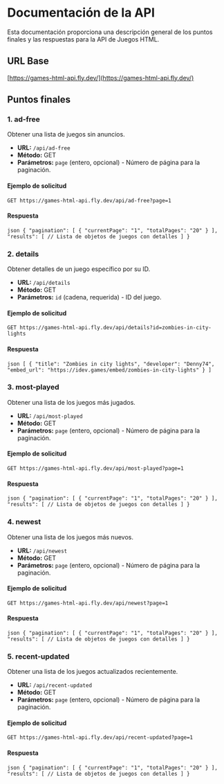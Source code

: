 # Documentación de la API

Esta documentación proporciona una descripción general de los puntos finales y las respuestas para la API de Juegos HTML.

## URL Base

[https://games-html-api.fly.dev/](https://games-html-api.fly.dev/)

 ## Puntos finales

### 1. ad-free

Obtener una lista de juegos sin anuncios.

- **URL:** `/api/ad-free`
- **Método:** GET
- **Parámetros:** `page` (entero, opcional) - Número de página para la paginación.

#### Ejemplo de solicitud

`GET https://games-html-api.fly.dev/api/ad-free?page=1`

 #### Respuesta

``json
{
  "pagination": [
    {
      "currentPage": "1",
      "totalPages": "20"
    }
  ],
  "results": [
    // Lista de objetos de juegos con detalles
  ]
}``

### 2\. details

Obtener detalles de un juego específico por su ID.

- **URL:** `/api/details`
- **Método:** GET
- **Parámetros:** `id` (cadena, requerida) - ID del juego.

#### Ejemplo de solicitud

`GET https://games-html-api.fly.dev/api/details?id=zombies-in-city-lights`

#### Respuesta

``json
[
  {
    "title": "Zombies in city lights",
    "developer": "Denny74",
    "embed_url": "https://idev.games/embed/zombies-in-city-lights"
  }
]``

### 3\. most-played

Obtener una lista de los juegos más jugados.

- **URL:** `/api/most-played`
- **Método:** GET
- **Parámetros:** `page` (entero, opcional) - Número de página para la paginación.

#### Ejemplo de solicitud

`GET https://games-html-api.fly.dev/api/most-played?page=1` 

#### Respuesta

``json
{
  "pagination": [
    {
      "currentPage": "1",
      "totalPages": "20"
    }
  ],
  "results": [
    // Lista de objetos de juegos con detalles
  ]
}``

### 4\. newest

Obtener una lista de los juegos más nuevos.

- **URL:** `/api/newest`
- **Método:** GET
- **Parámetros:** `page` (entero, opcional) - Número de página para la paginación.

#### Ejemplo de solicitud

`GET https://games-html-api.fly.dev/api/newest?page=1` 

#### Respuesta

``json
{
  "pagination": [
    {
      "currentPage": "1",
      "totalPages": "20"
    }
  ],
  "results": [
    // Lista de objetos de juegos con detalles
  ]
}``

### 5\. recent-updated

Obtener una lista de los juegos actualizados recientemente.

- **URL:** `/api/recent-updated`
- **Método:** GET
- **Parámetros:** `page` (entero, opcional) - Número de página para la paginación.

#### Ejemplo de solicitud

`GET https://games-html-api.fly.dev/api/recent-updated?page=1` 

#### Respuesta

``json
{
  "pagination": [
    {
      "currentPage": "1",
      "totalPages": "20"
    }
  ],
  "results": [
    // Lista de objetos de juegos con detalles
  ]
}``